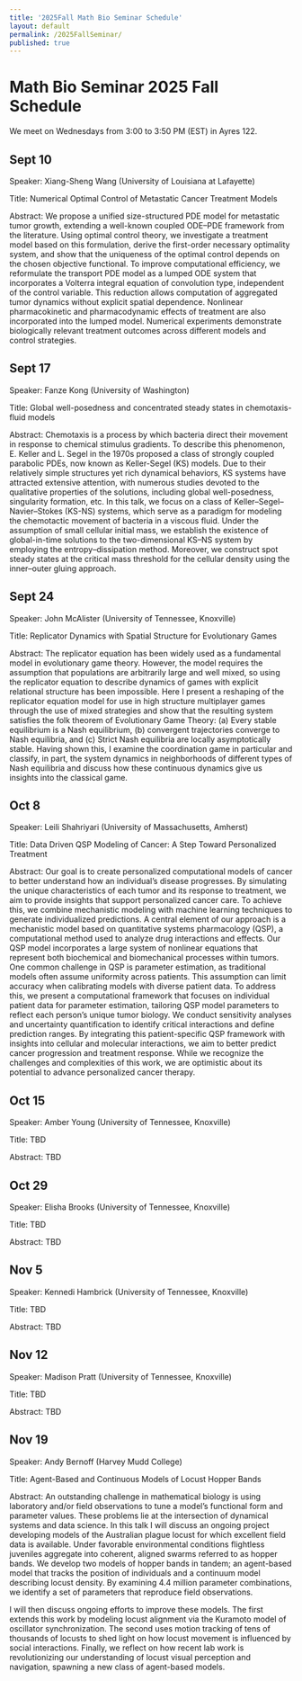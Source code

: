 ```yaml
---
title: '2025Fall Math Bio Seminar Schedule'
layout: default
permalink: /2025FallSeminar/
published: true
---
```

# Math Bio Seminar 2025 Fall Schedule
We meet on Wednesdays from 3:00 to 3:50 PM (EST) in Ayres 122.

## Sept 10
Speaker: Xiang-Sheng Wang (University of Louisiana at Lafayette)

Title: Numerical Optimal Control of Metastatic Cancer Treatment Models

Abstract: We propose a unified size-structured PDE model for metastatic tumor growth, extending a well-known coupled ODE–PDE framework from the literature. Using optimal control theory, we investigate a treatment model based on this formulation, derive the first-order necessary optimality system, and show that the uniqueness of the optimal control depends on the chosen objective functional. To improve computational efficiency, we reformulate the transport PDE model as a lumped ODE system that incorporates a Volterra integral equation of convolution type, independent of the control variable. This reduction allows computation of aggregated tumor dynamics without explicit spatial dependence. Nonlinear pharmacokinetic and pharmacodynamic effects of treatment are also incorporated into the lumped model. Numerical experiments demonstrate biologically relevant treatment outcomes across different models and control strategies.

## Sept 17
Speaker: Fanze Kong (University of Washington)

Title: Global well-posedness and concentrated steady states in chemotaxis-fluid models

Abstract: Chemotaxis is a process by which bacteria direct their movement in response to chemical stimulus gradients.  To describe this phenomenon, E. Keller and L. Segel in the 1970s proposed a class of strongly coupled parabolic PDEs, now known as Keller-Segel (KS) models. Due to their relatively simple structures yet rich dynamical behaviors, KS systems have attracted extensive attention, with numerous studies devoted to the qualitative properties of the solutions, including global well-posedness, singularity formation, etc. In this talk, we focus on a class of Keller–Segel–Navier–Stokes (KS-NS) systems, which serve as a paradigm for modeling the chemotactic movement of bacteria in a viscous fluid.  Under the assumption of small cellular initial mass, we establish the existence of global-in-time solutions to the two-dimensional KS–NS system by employing the entropy–dissipation method.   Moreover, we construct spot steady states at the critical mass threshold for the cellular density using the inner–outer gluing approach.

## Sept 24
Speaker: John McAlister (University of Tennessee, Knoxville)

Title: Replicator Dynamics with Spatial Structure for Evolutionary Games

Abstract: The replicator equation has been widely used as a fundamental model in evolutionary game theory. However, the model requires the assumption that populations are arbitrarily large and well mixed, so using the replicator equation to describe dynamics of games with explicit relational structure has been impossible. Here I present a reshaping of the replicator equation model for use in high structure multiplayer games through the use of mixed strategies and show that the resulting system satisfies the folk theorem of Evolutionary Game Theory: (a) Every stable equilibrium is a Nash equilibrium, (b) convergent trajectories converge to Nash equilibria, and (c) Strict Nash equilibria are locally asymptotically stable. Having shown this, I examine the coordination game in particular and classify, in part, the system dynamics in neighborhoods of different types of Nash equilibria and discuss how these continuous dynamics give us insights into the classical game.  

## Oct 8
Speaker: Leili Shahriyari (University of Massachusetts, Amherst)

Title: Data Driven QSP Modeling of Cancer: A Step Toward Personalized Treatment

Abstract: Our goal is to create personalized computational models of cancer to better understand how an individual’s disease progresses. By simulating the unique characteristics of each tumor and its response to treatment, we aim to provide insights that support personalized cancer care. To achieve this, we combine mechanistic modeling with machine learning techniques to generate individualized predictions. A central element of our approach is a mechanistic model based on quantitative systems pharmacology (QSP), a computational method used to analyze drug interactions and effects. Our QSP model incorporates a large system of nonlinear equations that represent both biochemical and biomechanical processes within tumors. One common challenge in QSP is parameter estimation, as traditional models often assume uniformity across patients. This assumption can limit accuracy when calibrating models with diverse patient data. To address this, we present a computational framework that focuses on individual patient data for parameter estimation, tailoring QSP model parameters to reflect each person’s unique tumor biology. We conduct sensitivity analyses and uncertainty quantification to identify critical interactions and define prediction ranges. By integrating this patient-specific QSP framework with insights into cellular and molecular interactions, we aim to better predict cancer progression and treatment response. While we recognize the challenges and complexities of this work, we are optimistic about its potential to advance personalized cancer therapy.

## Oct 15
Speaker: Amber Young (University of Tennessee, Knoxville)

Title: TBD

Abstract: TBD

## Oct 29
Speaker: Elisha Brooks (University of Tennessee, Knoxville)

Title: TBD

Abstract: TBD

## Nov 5
Speaker: Kennedi Hambrick (University of Tennessee, Knoxville)

Title: TBD

Abstract: TBD

## Nov 12
Speaker: Madison Pratt (University of Tennessee, Knoxville)

Title: TBD

Abstract: TBD

## Nov 19
Speaker: Andy Bernoff (Harvey Mudd College)

Title: Agent-Based and Continuous Models of Locust Hopper Bands

Abstract: An outstanding challenge in mathematical biology is using laboratory and/or field observations to tune a model’s functional form and parameter values. These problems lie at the intersection of dynamical systems and data science. In this talk I will discuss an ongoing project developing models of the Australian plague locust for which excellent field data is available. Under favorable environmental conditions flightless juveniles aggregate into coherent, aligned swarms referred to as hopper bands. We develop two models of hopper bands in tandem; an agent-based model that tracks the position of individuals and a continuum model describing locust density. By examining 4.4 million parameter combinations, we identify a set of parameters that reproduce field observations.

I will then discuss ongoing efforts to improve these models. The first extends this work by modeling locust alignment via the Kuramoto model of oscillator synchronization. The second uses motion tracking of tens of thousands of locusts to shed light on how locust movement is influenced by social interactions. Finally, we reflect on how recent lab work is revolutionizing our understanding of locust visual perception and navigation, spawning a new class of agent-based models.

